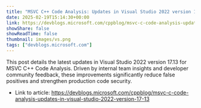 ```yaml
---
title: "MSVC C++ Code Analysis: Updates in Visual Studio 2022 version 17.13"
date: 2025-02-19T15:14:30+00:00
link: https://devblogs.microsoft.com/cppblog/msvc-c-code-analysis-updates-in-visual-studio-2022-version-17-13
showShare: false
showReadTime: false
thumbnail: images/vs.png
tags: ["devblogs.microsoft.com"]
---
```

This post details the latest updates in Visual Studio 2022 version 17.13 for MSVC C++ Code Analysis. Driven by internal team insights and developer community feedback, these improvements significantly reduce false positives and strengthen production code security.

- Link to article: https://devblogs.microsoft.com/cppblog/msvc-c-code-analysis-updates-in-visual-studio-2022-version-17-13